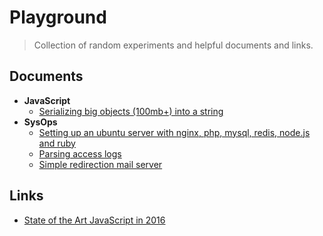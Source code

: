 # Playground

> Collection of random experiments and helpful documents and links.

## Documents

- **JavaScript**
  - [Serializing big objects (100mb+) into a string](https://github.com/queicherius/playground/blob/master/javascript/serializing-big-objects.md)
- **SysOps**
  - [Setting up an ubuntu server with nginx, php, mysql, redis, node.js and ruby](https://github.com/queicherius/playground/blob/master/sysops/ubuntu.md)
  - [Parsing access logs](https://github.com/queicherius/playground/blob/master/sysops/log-parsing.md)
  - [Simple redirection mail server](https://github.com/queicherius/playground/blob/master/sysops/mails.md)

## Links

- [State of the Art JavaScript in 2016](https://medium.com/javascript-and-opinions/state-of-the-art-javascript-in-2016-ab67fc68eb0b#.67zv7q7wa)
